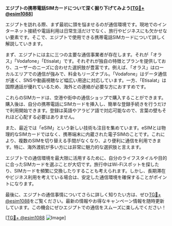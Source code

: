 **エジプトの携帯電話SIMカードについて深く掘り下げてみよう[[TG💪+ @esim1088](https://t.me/s/esim1088)]**

エジプトを訪れる際、まず最初に頭を悩ませるのが通信環境です。現地でのインターネット接続や電話利用は日常生活だけでなく、旅行やビジネスにも欠かせない要素です。そこで、エジプトで使用できる携帯電話SIMカードについて詳しく解説していきます。

まず、エジプトには主に三つの主要な通信事業者が存在します。それが「オラス」「Vodafone」「Etisalat」です。それぞれが独自の特徴とプランを提供しており、ユーザーのニーズに合わせた選択肢が豊富です。例えば、「オラス」はローカルエリアでの通信が強みで、料金もリーズナブル。「Vodafone」はデータ通信が速く、SNSや動画視聴など幅広い用途に対応しています。一方、「Etisalat」は国際通話が優れているため、海外との連絡が必要な方におすすめです。

これらのSIMカードは、空港や街中の通信ショップで購入することができます。購入後は、自分の携帯電話にSIMカードを挿入し、簡単な登録手続きを行うだけで利用開始できます。登録は英語やアラビア語で対応可能なので、言葉の壁もそれほど心配する必要はありません。

また、最近では「eSIM」という新しい技術も注目を集めています。eSIMとは物理的なSIMカードではなく、携帯端末に内蔵された電子SIMのことです。これにより、複数のSIMを切り替える手間がなくなり、より便利に通信を利用できます。特に、海外渡航が多い方には非常に魅力的な選択肢と言えます。

エジプトでの通信環境を最大限に活用するために、自分のライフスタイルや目的に合ったSIMカードを選ぶことが大切です。旅行中はWi-Fiスポットを探したり、SIMカードを頻繁に交換したりすることも考えられます。しかし、長期滞在やビジネス利用を考えている場合は、安定した通信環境を確保することがポイントになります。

最後に、エジプトの通信事情についてさらに詳しく知りたい方は、ぜひ[TG💪+ @esim1088](https://t.me/s/esim1088)をご覧ください。最新の情報やお得なキャンペーン情報を随時更新しています。この機会にぜひエジプトでの通信をスムーズに楽しんでください！

[[TG💪+ @esim1088](https://t.me/s/esim1088) ![Image](https://i.postimg.cc/Y0z9fWf4/image.png)]